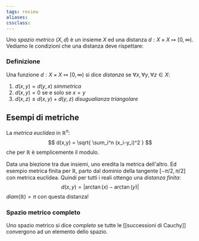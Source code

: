 ```yaml
---
tags: review
aliases:
cssclass:
---
```

 
Uno _spazio metrico_ $(X,d)$ è un insieme $X$ ed una distanza $d : X\times X \mapsto [0,\infty)$. 
Vediamo le condizioni che una distanza deve rispettare:
### Definizione 
Una funzione  $d : X\times X \mapsto [0,\infty)$ si dice _distanza_ se $\forall x,\forall y,\forall z \in X$:
1. $d(x,y) = d(y,x)$ _simmetrica_
2. $d(x,y) = 0$ se e solo se $x=y$
3. $d(x,z) \leq d(x,y) + d(y,z)$ _disugualianza triangolare_

## Esempi di metriche
La _metrica euclidea_ in $\mathbb{R}^n$:
$$
d(x,y) = \sqrt{  \sum_i^n (x_i-y_i)^2  }
$$
che per $\mathbb{R}$ è semplicemente il modulo.

Data una biezione tra due insiemi, uno eredita la metrica dell'altro. Ed esempio metrica finita per $\mathbb{R}$, parto dal dominio della tangente $[-\pi/2,\pi/2]$ con metrica euclidea. Quindi per tutti i reali ottengo una _distanza finita_:
$$
d(x,y) = |\arctan(x)-\arctan(y)|
$$
$diam(\mathbb{R}) = \pi$ con questa distanza!


### Spazio metrico completo
Uno spazio metrico si dice _completo_ se tutte le [[successioni di Cauchy]] convergono ad un elemento dello spazio.